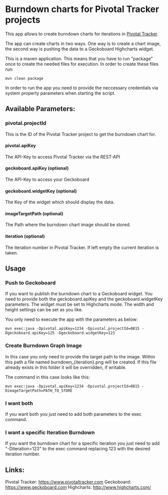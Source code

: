 # Burndown charts for Pivotal Tracker projects

This app allows to create burndown charts for iterations in [Pivotal Tracker](http://www.pivotaltracker.com/).

The app can create charts in two ways. One way is to create a chart image, 
the second way is pushing the data to a Geckoboard Highcharts widget.

This is a maven application. This means that you have to run "package" once to create the needed files for execution. 
In order to create these files run: 

    mvn clean package 

In order to run the app you need to provide the neccessary credentials via system property parameters when starting the script.

## Available Parameters:

### pivotal.projectId
This is the ID of the Pivotal Tracker project to get the burndown chart for. 

#### pivotal.apiKey
The API-Key to access Pivotal Tracker via the REST-API

#### geckoboard.apiKey (optional)
The API-Key to access your Geckoboard

#### geckoboard.widgetKey (optional)
The Key of the widget which should display the data.

#### imageTargetPath (optional)
The Path where the burndown chart image should be stored.

#### iteration (optional)
The iteration number in Pivotal Tracker. If left empty the current iteration is taken.

## Usage

### Push to Geckoboard
If you want to publish the burndown chart to a Geckoboard widget. You need to provide 
both the geckoboard.apiKey and the geckoboard.widgetKey parameters. The widget must be set to Highcharts mode. 
The width and height settings can be set as you like.

You only need to execute the app with the parameters as below:

    mvn exec:java -Dpivotal.apiKey=1234 -Dpivotal.projectId=0815 -Dgeckoboard.apiKey=125 -Dgeckoboard.widgetKey=123
    
### Create Burndown Graph Image
In this case you only need to provide the target path to the image. Within this path a file named burndown_{iteration}.png 
will be created. If this file already exists in this folder it will be overridden, if writable.

The command in this case looks like this:

    mvn exec:java -Dpivotal.apiKey=1234 -Dpivotal.projectId=0815 -DimageTargetPath=PATH_TO_STORE
    
    
### I want both
If you want both you just need to add both parameters to the exec command.

### I want a specific Iteration Burndown
If you want the burndown chart for a specific iteration you just need to add "-Diteration=123" to the exec command 
replacing 123 with the desired iteration number.


## Links:

Pivotal Tracker: https://www.pivotaltracker.com
Geckoboard: https://www.geckoboard.com
Highcharts: http://www.highcharts.com/
